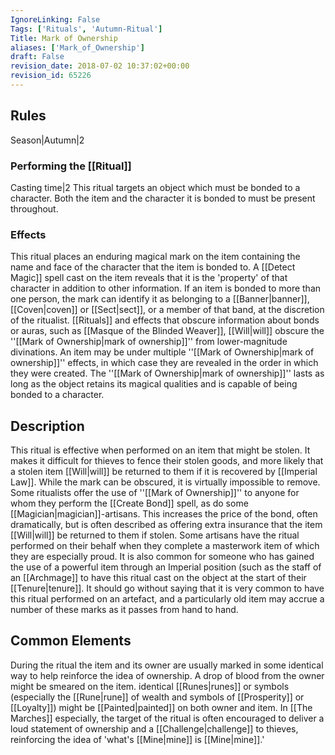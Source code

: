 ```yaml
---
IgnoreLinking: False
Tags: ['Rituals', 'Autumn-Ritual']
Title: Mark of Ownership
aliases: ['Mark_of_Ownership']
draft: False
revision_date: 2018-07-02 10:37:02+00:00
revision_id: 65226
---
```


## Rules
Season|Autumn|2
### Performing the [[Ritual]]
Casting time|2 This ritual targets an object which must be bonded to a character. Both the item and the character it is bonded to must be present throughout. 
### Effects
This ritual places an enduring magical mark on the item containing the name and face of the character that the item is bonded to.  A [[Detect Magic]] spell cast on the item reveals that it is the 'property' of that character in addition to other information. 
If an item is bonded to more than one person, the mark can identify it as belonging to a [[Banner|banner]], [[Coven|coven]] or [[Sect|sect]], or a member of that band, at the discretion of the ritualist.
[[Rituals]] and effects that obscure information about bonds or auras, such as [[Masque of the Blinded Weaver]], [[Will|will]] obscure the ''[[Mark of Ownership|mark of ownership]]'' from lower-magnitude divinations.
An item may be under multiple ''[[Mark of Ownership|mark of ownership]]'' effects, in which case they are revealed in the order in which they were created.
The ''[[Mark of Ownership|mark of ownership]]'' lasts as long as the object retains its magical qualities and is capable of being bonded to a character.
## Description
This ritual is effective when performed on an item that might be stolen. It makes it difficult for thieves to fence their stolen goods, and more likely that a stolen item [[Will|will]] be returned to them if it is recovered by [[Imperial Law]]. While the mark can be obscured, it is virtually impossible to remove. 
Some ritualists offer the use of ''[[Mark of Ownership]]'' to anyone for whom they perform the [[Create Bond]] spell, as do some [[Magician|magician]]-artisans. This increases the price of the bond, often dramatically, but is often described as offering extra insurance that the item [[Will|will]] be returned to them if stolen.
Some artisans have the ritual performed on their behalf when they complete a masterwork item of which they are especially proud. It is also common for someone who has gained the use of a powerful item through an Imperial position (such as the staff of an [[Archmage]] to have this ritual cast on the object at the start of their [[Tenure|tenure]]. It should go without saying that it is very common to have this ritual performed on an artefact, and a particularly old item may accrue a number of these marks as it passes from hand to hand.
## Common Elements
During the ritual the item and its owner are usually marked in some identical way to help reinforce the idea of ownership. A drop of blood from the owner might be smeared on the item. identical [[Runes|runes]] or symbols (especially the [[Rune|rune]] of wealth and symbols of [[Prosperity]] or [[Loyalty]]) might be [[Painted|painted]] on both owner and item. In [[The Marches]] especially, the target of the ritual is often encouraged to deliver a loud statement of ownership and a [[Challenge|challenge]] to thieves, reinforcing the idea of 'what's [[Mine|mine]] is [[Mine|mine]].'